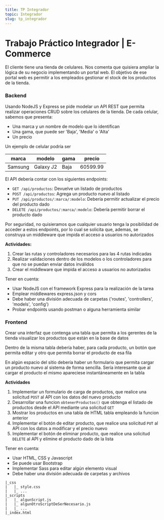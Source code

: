 ```yaml
---
title: TP Integrador
topic: Integrador
slug: tp_integrador
---
```


# Trabajo Práctico Integrador | E-Commerce

El cliente tiene una tienda de celulares. Nos comenta que quisiera ampliar la lógica de su negocio implementando un portal web. El objetivo de ese portal web es permitir a los empleados gestionar el stock de los productos de la tienda.

### Backend

Usando NodeJS y Express se pide modelar un API REST que permita realizar operaciones CRUD sobre los celulares de la tienda. De cada celular, sabemos que presenta:
- Una marca y un nombre de modelo que lo identifican
- Una gama, que puede ser 'Baja', 'Media' o 'Alta'
- Un precio

Un ejemplo de celular podría ser

| marca | modelo | gama | precio |
| --- | --- | --- | --- |
| Samsung | Galaxy J2 | Baja | 60599.99 |

El API debería contar con los siguientes endpoints:
- `GET /api/productos`: Devuelve un listado de productos
- `POST /api/productos`: Agrega un producto nuevo al listado
- `PUT /api/productos/:marca/:modelo`: Debería permitir actualizar el precio del producto dado
- `DELETE /api/productos/:marca/:modelo`: Debería permitir borrar el producto dado

Por seguridad, no quisieramos que cualquier usuario tenga la posibilidad de acceder a estos endpoints, por lo cual se solicita que, ademas, se construya un middleware que impida el acceso a usuarios no autorizados

**Actividades:**
1. Crear las rutas y controladores necesarios para las 4 rutas indicadas
2. Realizar validaciones dentro de los modelos o los controladores para que no se puedan enviar datos inválidos
3. Crear el middleware que impida el acceso a usuarios no autorizados

Tener en cuenta:
- Usar NodeJS con el framework Express para la realización de la tarea
- Emplear middlewares express.json y cors
- Debe haber una división adecuada de carpetas ('routes', 'controllers', 'models', 'config')
- Probar endpoints usando postman o alguna herramienta similar

### Frontend

Crear una interfaz que contenga una tabla que permita a los gerentes de la tienda visualizar los productos que están en la base de datos

Dentro de la misma tabla debería haber, para cada producto, un botón que permita editar y otro que permita borrar el producto de esa fila

En algún espacio del sitio debería haber un formulario que permita cargar un producto nuevo al sistema de forma sencilla. Sería interesante que al cargar el producto el mismo apareciese instantáneamente en la tabla

**Actividades**
1. Implementar un formulario de carga de productos, que realice una solicitud `POST` al API con los datos del nuevo producto
2. Desarrollar una funcion `obtenerProductos()` que obtenga el listado de productos desde el API mediante una solicitud `GET`
3. Mostrar los productos en una tabla de HTML tabla empleando la funcion anterior
4. Implementar el botón de editar producto, que realice una solicitud `PUT` al API con los datos a modificar y el precio nuevo
5. Implementar el botón de eliminar producto, que realice una solicitud `DELETE` al API y elimine el producto dado de la lista

Tener en cuenta:
- Usar HTML, CSS y Javascript
- Se puede usar Bootstrap
- Implementar Sass para editar algún elemento visual
- Debe haber una división adecuada de carpetas y archivos
```
|_css
|   |_ style.css
|   |_ ...
|_scripts
|   |_ algunScript.js
|   |_ algunOtroScriptDeSerNecesario.js
|   |_ ...
|_index.html
```
